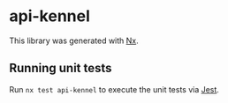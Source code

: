 # api-kennel

This library was generated with [Nx](https://nx.dev).

## Running unit tests

Run `nx test api-kennel` to execute the unit tests via [Jest](https://jestjs.io).
